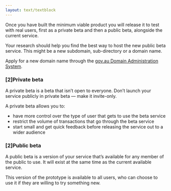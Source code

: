 ```yaml
---
layout: text/textblock
---
```


Once you have built the minimum viable product you will release it to test with real users, first as a private beta and then a public beta, alongside the current service.

Your research should help you find the best way to host the new public beta service. This might be a new subdomain, sub-directory or a domain name.

Apply for a new domain name through the [gov.au Domain Administration System](https://www.domainname.gov.au/).

### [2]Private beta

A private beta is a beta that isn’t open to everyone. Don’t launch your service publicly in private beta — make it invite-only.

A private beta allows you to:
- have more control over the type of user that gets to use the beta service
- restrict the volume of transactions that go through the beta service
- start small and get quick feedback before releasing the service out to a wider audience

### [2]Public beta

A public beta is a version of your service that’s available for any member of the public to use. It will exist at the same time as the current available service.

This version of the prototype is available to all users, who can choose to use it if they are willing to try something new.
